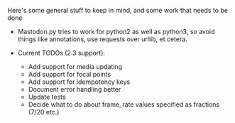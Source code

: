 Here's some general stuff to keep in mind, and some work that needs to be done

* Mastodon.py tries to work for python2 as well as python3, so avoid things like annotations,
  use requests over urllib, et cetera.

* Current TODOs (2.3 support):
    * Add support for media updating
    * Add support for focal points
    * Add support for idempotency keys
    * Document error handling better
    * Update tests
    * Decide what to do about frame_rate values specified as fractions (7/20 etc.)
    
